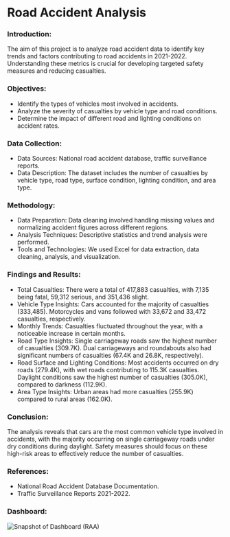 # Road Accident Analysis
### Introduction: 
The aim of this project is to analyze road accident data to identify key trends and factors contributing to road accidents in 2021-2022. Understanding these metrics is crucial for developing targeted safety measures and reducing casualties.
### Objectives:
*	Identify the types of vehicles most involved in accidents.
*	Analyze the severity of casualties by vehicle type and road conditions.
*	Determine the impact of different road and lighting conditions on accident rates.
### Data Collection:
*	Data Sources: National road accident database, traffic surveillance reports.
*	Data Description: The dataset includes the number of casualties by vehicle type, road type, surface condition, lighting condition, and area type.
### Methodology:
*	Data Preparation: Data cleaning involved handling missing values and normalizing accident figures across different regions.
*	Analysis Techniques: Descriptive statistics and trend analysis were performed.
*	Tools and Technologies: We used Excel for data extraction, data cleaning, analysis, and visualization.
### Findings and Results:
*	Total Casualties: There were a total of 417,883 casualties, with 7,135 being fatal, 59,312 serious, and 351,436 slight.
*	Vehicle Type Insights: Cars accounted for the majority of casualties (333,485). Motorcycles and vans followed with 33,672 and 33,472 casualties, respectively.
*	Monthly Trends: Casualties fluctuated throughout the year, with a noticeable increase in certain months.
*	Road Type Insights: Single carriageway roads saw the highest number of casualties (309.7K). Dual carriageways and roundabouts also had significant numbers of casualties (67.4K and 26.8K, respectively).
*	Road Surface and Lighting Conditions: Most accidents occurred on dry roads (279.4K), with wet roads contributing to 115.3K casualties. Daylight conditions saw the highest number of casualties (305.0K), compared to darkness (112.9K).
*	Area Type Insights: Urban areas had more casualties (255.9K) compared to rural areas (162.0K).
### Conclusion: 
The analysis reveals that cars are the most common vehicle type involved in accidents, with the majority occurring on single carriageway roads under dry conditions during daylight. Safety measures should focus on these high-risk areas to effectively reduce the number of casualties.
### References:
*	National Road Accident Database Documentation.
*	Traffic Surveillance Reports 2021-2022.

### Dashboard:

![Snapshot of Dashboard (RAA)](https://github.com/user-attachments/assets/56d6edc4-a5ae-42eb-be38-3718126edd69)
